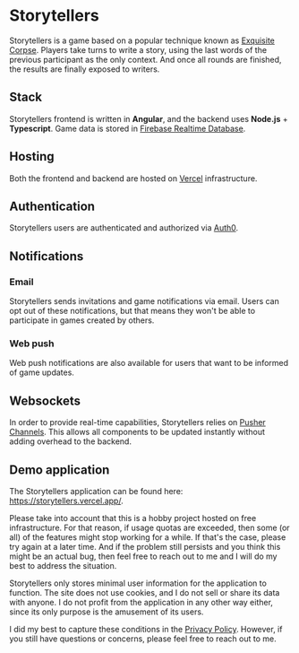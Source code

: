 # Storytellers

Storytellers is a game based on a popular technique known as [Exquisite Corpse](https://en.wikipedia.org/wiki/Exquisite_corpse). Players take turns to write a story, using the last words of the previous participant as the only context. And once all rounds are finished, the results are finally exposed to writers.

## Stack

Storytellers frontend is written in **Angular**, and the backend uses **Node.js** + **Typescript**. Game data is stored in [Firebase Realtime Database](https://firebase.google.com/docs/database).

## Hosting

Both the frontend and backend are hosted on [Vercel](https://vercel.com/docs) infrastructure.

## Authentication

Storytellers users are authenticated and authorized via [Auth0](https://auth0.com/). 

## Notifications

### Email
Storytellers sends invitations and game notifications via email. Users can opt out of these notifications, but that means they won't be able to participate in games created by others.

### Web push
Web push notifications are also available for users that want to be informed of game updates.

## Websockets

In order to provide real-time capabilities, Storytellers relies on [Pusher Channels](https://pusher.com/channels). This allows all components to be updated instantly without adding overhead to the backend.

## Demo application

The Storytellers application can be found here: https://storytellers.vercel.app/.

Please take into account that this is a hobby project hosted on free infrastructure. For that reason, if usage quotas are exceeded, then some (or all) of the features might stop working for a while. If that's the case, please try again at a later time. And if the problem still persists and you think this might be an actual bug, then feel free to reach out to me and I will do my best to address the situation.

Storytellers only stores minimal user information for the application to function. The site does not use cookies, and I do not sell or share its data with anyone. I do not profit from the application in any other way either, since its only purpose is the amusement of its users.

I did my best to capture these conditions  in the [Privacy Policy](https://storytellers.vercel.app/legal/privacy-policy). However, if you still have questions or concerns, please feel free to reach out to me.